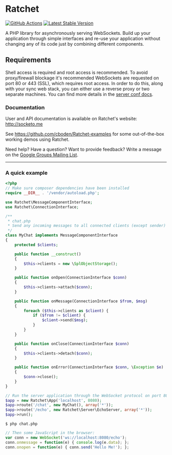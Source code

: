 # Ratchet

[![GitHub Actions](https://github.com/plesk/ratchetphp/workflows/CI/badge.svg)](https://github.com/plesk/ratchetphp/actions?query=workflow%3A%22CI%22+branch%3Amaster)
[![Latest Stable Version](http://poser.pugx.org/plesk/ratchetphp/v)](https://packagist.org/packages/plesk/ratchetphp)

A PHP library for asynchronously serving WebSockets.
Build up your application through simple interfaces and re-use your application without changing any of its code just by combining different components.

## Requirements

Shell access is required and root access is recommended.
To avoid proxy/firewall blockage it's recommended WebSockets are requested on port 80 or 443 (SSL), which requires root access.
In order to do this, along with your sync web stack, you can either use a reverse proxy or two separate machines.
You can find more details in the [server conf docs](http://socketo.me/docs/deploy#server_configuration).

### Documentation

User and API documentation is available on Ratchet's website: http://socketo.me

See https://github.com/cboden/Ratchet-examples for some out-of-the-box working demos using Ratchet.

Need help?  Have a question?  Want to provide feedback?  Write a message on the [Google Groups Mailing List](https://groups.google.com/forum/#!forum/ratchet-php).

---

### A quick example

```php
<?php
// Make sure composer dependencies have been installed
require __DIR__ . '/vendor/autoload.php';

use Ratchet\MessageComponentInterface;
use Ratchet\ConnectionInterface;

/**
 * chat.php
 * Send any incoming messages to all connected clients (except sender)
 */
class MyChat implements MessageComponentInterface
{
    protected $clients;

    public function __construct()
    {
        $this->clients = new \SplObjectStorage();
    }

    public function onOpen(ConnectionInterface $conn)
    {
        $this->clients->attach($conn);
    }

    public function onMessage(ConnectionInterface $from, $msg)
    {
        foreach ($this->clients as $client) {
            if ($from != $client) {
                $client->send($msg);
            }
        }
    }

    public function onClose(ConnectionInterface $conn)
    {
        $this->clients->detach($conn);
    }

    public function onError(ConnectionInterface $conn, \Exception $e)
    {
        $conn->close();
    }
}

// Run the server application through the WebSocket protocol on port 8080
$app = new Ratchet\App('localhost', 8080);
$app->route('/chat', new MyChat(), array('*'));
$app->route('/echo', new Ratchet\Server\EchoServer, array('*'));
$app->run();
```

    $ php chat.php

```javascript
// Then some JavaScript in the browser:
var conn = new WebSocket('ws://localhost:8080/echo');
conn.onmessage = function(e) { console.log(e.data); };
conn.onopen = function(e) { conn.send('Hello Me!'); };
```
